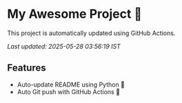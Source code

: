 # My Awesome Project 🚀

This project is automatically updated using GitHub Actions.

_Last updated: 2025-05-28 03:56:19 IST_

## Features
- Auto-update README using Python 🐍
- Auto Git push with GitHub Actions 🤖
